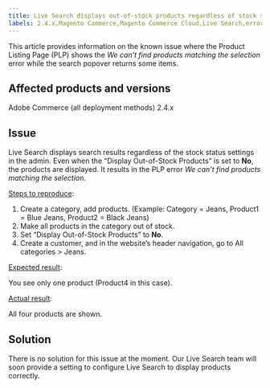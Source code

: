 ```yaml
---
title: Live Search displays out-of-stock products regardless of stock status settings in admin
labels: 2.4.x,Magento Commerce,Magento Commerce Cloud,Live Search,error,known issues,PLP,Adobe Commerce,cloud infrastructure,on-premises
---
```


This article provides information on the known issue where the Product Listing Page (PLP) shows the *We can’t find products matching the selection* error while the search popover returns some items.

## Affected products and versions

Adobe Commerce (all deployment methods) 2.4.x

## Issue

Live Search displays search results regardless of the stock status settings in the admin. Even when the “Display Out-of-Stock Products” is set to **No**, the products are displayed. It results in the PLP error *We can’t find products matching the selection*.

<ins>Steps to reproduce</ins>:

1. Create a category, add products. (Example: Category = Jeans, Product1 = Blue Jeans, Product2 = Black Jeans)
1. Make all products in the category out of stock. 
1. Set “Display Out-of-Stock Products” to **No**.
1. Create a customer, and in the website’s header navigation, go to All categories > Jeans.

<ins>Expected result</ins>:

You see only one product (Product4 in this case).

<ins>Actual result</ins>:

All four products are shown.

## Solution

There is no solution for this issue at the moment. Our Live Search team will soon provide a setting to configure Live Search to display products correctly.
